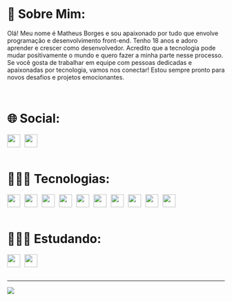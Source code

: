 # 🦾 Sobre Mim:
Olá! Meu nome é Matheus Borges e sou apaixonado por tudo que envolve programação e desenvolvimento front-end. Tenho 18 anos e adoro aprender e crescer como desenvolvedor. Acredito que a tecnologia pode mudar positivamente o mundo e quero fazer a minha parte nesse processo. Se você gosta de trabalhar em equipe com pessoas dedicadas e apaixonadas por tecnologia, vamos nos conectar! Estou sempre pronto para novos desafios e projetos emocionantes.

<br>

# 🌐 Social:
<div style="display: flex; gap: 10px;">
  <a href="https://www.linkedin.com/in/matheus-borges-coder/">
  <img width="30" src="https://www.svgrepo.com/show/448234/linkedin.svg" />
  </a>
  <a href="https://portfolio-matheus-borges.vercel.app/">
  <img width="30" src="https://www.svgrepo.com/show/277512/duck.svg" />
  </a>
</div>

<br>

# 👨🏽‍💻 Tecnologias:
<div style="display: flex; gap: 10px;">
<img width="30" src="https://cdn.jsdelivr.net/gh/devicons/devicon/icons/html5/html5-original.svg" />
<img width="30" src="https://cdn.jsdelivr.net/gh/devicons/devicon/icons/css3/css3-original.svg" />
<img width="30" src="https://cdn.jsdelivr.net/gh/devicons/devicon/icons/javascript/javascript-original.svg" />
<img width="30" src="https://cdn.jsdelivr.net/gh/devicons/devicon/icons/php/php-plain.svg" />
<img width="30" src="https://cdn.worldvectorlogo.com/logos/react-2.svg" />
<img width="30" src="https://cdn.worldvectorlogo.com/logos/next-js.svg" />
<img width="30" src="https://cdn.worldvectorlogo.com/logos/tailwindcss.svg" />
<img width="30" src="https://cdn.worldvectorlogo.com/logos/laravel-2.svg" />
<img width="30" src="https://cdn.jsdelivr.net/gh/devicons/devicon/icons/bootstrap/bootstrap-original.svg" />
<img width="30" src="https://www.svgrepo.com/show/373848/mysql.svg" />
</div>

<br>

# 🕵🏽‍♂️ Estudando:
<div style="display: flex; gap: 10px;">
<img width="30" src="https://www.svgrepo.com/show/452075/node-js.svg" />
<img width="30" src="https://www.svgrepo.com/show/374146/typescript-official.svg" />
</div>

<br>

---
[![](https://visitcount.itsvg.in/api?id=Borgeta-code&icon=2&color=12)](https://visitcount.itsvg.in)

